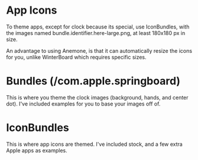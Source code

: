 # App Icons

To theme apps, except for clock because its special, use IconBundles, with the images named bundle.identifier.here-large.png, at least 180x180 px in size. 

An advantage to using Anemone, is that it can automatically resize the icons for you, unlike WinterBoard which requires specific sizes.



# Bundles (/com.apple.springboard)

This is where you theme the clock images (background, hands, and center dot). I've included examples for you to base your images off of.



# IconBundles

This is where app icons are themed. I've included stock, and a few extra Apple apps as examples.


